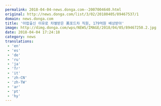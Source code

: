 ```yaml
---
permalink: 2018-04-04-news.donga.com--2007004640.html
original: http://news.donga.com/list/3/02/20180405/89467537/1
domain: news.donga.com
title: '아랍출신 이유로 차별받은 美포드차 직원, 179억원 배상받아'
image: http://dimg.donga.com/wps/NEWS/IMAGE/2018/04/05/89467250.2.jpg
date: 2018-04-04 17:24:18
category: news
translations: 
 - 'en'
 - 'es'
 - 'de'
 - 'ru'
 - 'ja'
 - 'fr'
 - 'it'
 - 'zh-CN'
 - 'zh-TW'
 - 'ar'
 - 'pt'
 - 'hy'
---
```


